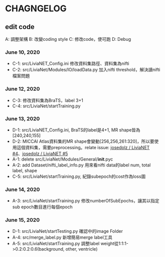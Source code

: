 # CHAGNGELOG

## edit code

A: 調整架構
B: 改變coding style
C: 修改code，使可跑
D: Debug

### June 10, 2020
+ C-1: src/LiviaNET_Config.ini 修改資料集路徑、資料集為nifti
+ C-2: src/LiviaNet/Modules/IO/loadData.py 加入nifti threshold，解決讀nifti檔案問題

### June 12, 2020
+ C-3: 修改資料集為BraTS，label 3+1
+ C-4: src/LiviaNet/startTraining.py 

### June 13, 2020
+ D-1: src/LiviaNET_Config.ini, BraTS的label是4+1, MR shape皆為[240,240,155]
+ D-2: MICCAI Atlas資料集的MR shape會變動[256,256,261:320]，所以要使用這個資料集，需要preprocessing。relate issue: [josedolz
/
LiviaNET #4](https://github.com/josedolz/LiviaNET/issues/4 )、[josedolz
/
LiviaNET #5](https://github.com/josedolz/LiviaNET/issues/5 )
+ A-1: delete src/LiviaNet/Modules/General/__init__.pyc
+ A-2: add Dataset/nifti_label_info.py 用來看nifti data的label num, total label, shape
+ C-5: src/LiviaNet/startTraining.py, 紀錄subepoch的cost作為loss圖

### June 14, 2020
+ A-3: src/LiviaNet/startTraining.py 修改numberOfSubEpochs，讓其以指定sub epoch數目進行每個epoch

### June 15, 2020
+ D-1: src/LiviaNet/startTesting.py 確認中的image Folder
+ A-4: src/merge_label.py 新增簡易merge label工具
+ A-5: src/LiviaNet/startTraining.py 調整label weight從1:1:1->0.2:0.2:0.6(background, other, ventricle)
